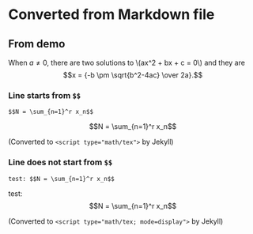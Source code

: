 # Converted from Markdown file

## From demo

When $a \ne 0$, there are two solutions to \\(ax^2 + bx + c = 0\\) and they are
$$x = {-b \pm \sqrt{b^2-4ac} \over 2a}.$$


### Line starts from `$$`

```
$$N = \sum_{n=1}^r x_n$$
```

$$N = \sum_{n=1}^r x_n$$

(Converted to `<script type="math/tex">` by Jekyll)

### Line does not start from `$$`

```
test: $$N = \sum_{n=1}^r x_n$$
```

test: $$N = \sum_{n=1}^r x_n$$

(Converted to `<script type="math/tex; mode=display">` by Jekyll)